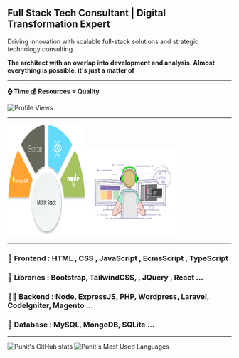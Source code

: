 ## Full Stack Tech Consultant | Digital Transformation Expert

Driving innovation with scalable full-stack solutions and strategic technology consulting.


**The architect with an overlap into development and analysis. Almost everything is possible, it's just a matter of**

<hr>

 **⌚ Time 💰 Resources  ⭐ Quality**

 ![Profile Views](https://visitor-badge.laobi.icu/badge?page_id=punitkatiyar)


<hr>

<a href="https://www.punitkatiyar.com/"><img src="https://github.com/punitkatiyar/punitkatiyar/blob/main/MERN-Stack-Development.png" width="35%" height="250px" ></a><img src="techunitbook.gif" width="40%" height="200px">

<hr>

### 🎪 **Frontend :** HTML , CSS , JavaScript , EcmsScript , TypeScript 

### 🌱 **Libraries :** Bootstrap, TailwindCSS, , JQuery , React ...

### 👨‍💻 **Backend :** Node, ExpressJS, PHP, Wordpress, Laravel, CodeIgniter, Magento ... 

### 💬 **Database :** MySQL, MongoDB, SQLite ...

<hr>

![Punit's GitHub stats](https://github-readme-stats.vercel.app/api?username=punitkatiyar&show_icons=true&theme=radical)
![Punit's Most Used Languages](https://github-readme-stats.vercel.app/api/top-langs?username=punitkatiyar&layout=compact&theme=radical)

<!--
### A full stack freelancer and consultant is a professional who possesses a wide range of skills and expertise in both frontend and backend development. They have the ability to work independently or as part of a team to deliver end-to-end solutions for clients or businesses.

<hr>

## Responsibilities and skills of a full stack freelancer and consultant
**Developing and maintaining websites, web applications, or software solutions.**

**Collaborating with clients or project stakeholders to understand their requirements and translate them into technical specifications.**

**Designing and implementing user interfaces (UI) and user experiences (UX) that are visually appealing, intuitive, and responsive.**

**Creating and managing databases, ensuring efficient data storage and retrieval.**

**Building and integrating APIs for seamless communication between different components of a system.**

**Implementing security measures to protect applications and user data.**

**Writing clean, well-documented, and maintainable code.**

**Conducting thorough testing and debugging to identify and fix issues.**

**Providing technical guidance, recommendations, and support to clients or project teams.**

**Staying updated with the latest industry trends, technologies, and best practices.**

- 🔭 I’m currently working on Ducat India Pvt. Ltd.
- 🌱 I’m currently learning React and node
- 👯 I’m looking to collaborate on youtube
- 🤔 I’m looking for help with ????
- 💬 i am a fullstack developer with php and node
- 📫 How to reach me: https://www.techunitbook.com
- 😄 Pronouns: https://punitkatiyar.github.io
-  ⚡ Master Guide : https://github.com/techunitbook 


-->






  

<!--#html-master-guide #css-master-guide

# wd [ uko ,rin , wtg , qpf ]

# WE [ amb , sot  ]
https://punitkatiyar.github.io/

https://designer.microsoft.com/
-->





<!-- <img src="https://punitkatiyar.github.io/profile_as_a%20developer.png" width="100%"> -->

<!-- <iframe src="https://www.linkedin.com/embed/feed/update/urn:li:share:7059503242111557632" height="633" width="504" frameborder="0" allowfullscreen="" title="Embedded post"></iframe> -->
<!-- <img src="https://user-images.githubusercontent.com/1016365/34124854-48fafa06-e3e9-11e7-8c04-251055feebee.png"> -->




